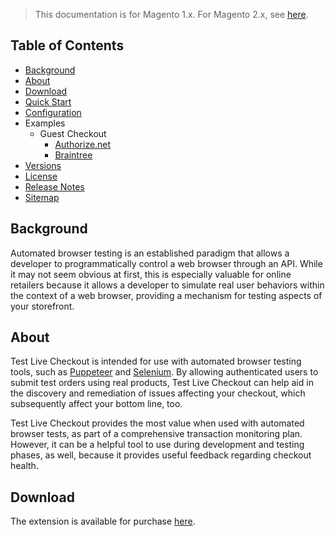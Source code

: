 <blockquote class="important">This documentation is for Magento 1.x. For Magento 2.x, see <a href="https://nickolasburr.github.io/magento/extensions/2.x/testlivecheckout/latest/">here</a>.</blockquote>

## Table of Contents

- [Background](#background)
- [About](#about)
- [Download](#download)
- [Quick Start](https://nickolasburr.github.io/magento/extensions/1.x/testlivecheckout/latest/quickstart/)
- [Configuration](https://nickolasburr.github.io/magento/extensions/1.x/testlivecheckout/latest/configuration/)
- Examples
    + Guest Checkout
        - [Authorize.net](https://nickolasburr.github.io/magento/extensions/1.x/testlivecheckout/latest/examples/guest-checkout/authorizenet/)
        - [Braintree](https://nickolasburr.github.io/magento/extensions/1.x/testlivecheckout/latest/examples/guest-checkout/braintree/)
- [Versions](https://nickolasburr.github.io/magento/extensions/1.x/testlivecheckout/)
- [License](https://nickolasburr.github.io/magento/extensions/1.x/testlivecheckout/LICENSE.txt)
- [Release Notes](https://nickolasburr.github.io/magento/extensions/1.x/testlivecheckout/RELEASE_NOTES.txt)
- [Sitemap](https://nickolasburr.github.io/magento/extensions/1.x/testlivecheckout/latest/sitemap.xml)

## Background

Automated browser testing is an established paradigm that allows a developer to programmatically control a web browser through an API. While it may not seem obvious
at first, this is especially valuable for online retailers because it allows a developer to simulate real user behaviors within the context of a web browser, providing
a mechanism for testing aspects of your storefront.

## About

Test Live Checkout is intended for use with automated browser testing tools, such as [Puppeteer](https://github.com/GoogleChrome/puppeteer) and [Selenium](https://www.seleniumhq.org).
By allowing authenticated users to submit test orders using real products, Test Live Checkout can help aid in the discovery and remediation of issues affecting your checkout, which
subsequently affect your bottom line, too.

Test Live Checkout provides the most value when used with automated browser tests, as part of a comprehensive transaction monitoring plan. However, it can be a helpful
tool to use during development and testing phases, as well, because it provides useful feedback regarding checkout health.

## Download

The extension is available for purchase [here](https://marketplace.magento.com/nickolasburr-nickolasburr-testlivecheckout.html).
